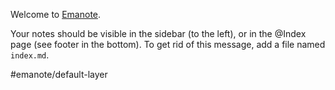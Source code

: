 Welcome to [Emanote](https://note.ema.srid.ca/).

Your notes should be visible in the sidebar (to the left), or in the @Index page (see footer in the bottom). To get rid of this message, add a file named `index.md`.

#emanote/default-layer